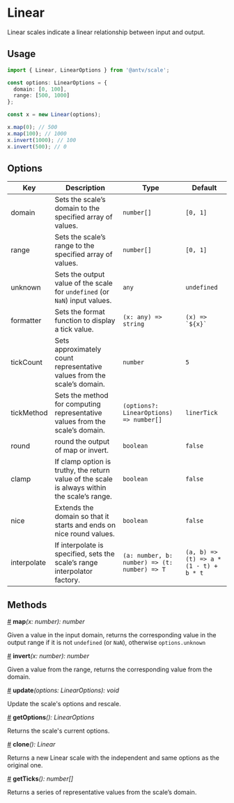 # Linear

Linear scales indicate a linear relationship between input and output.

## Usage

```ts
import { Linear, LinearOptions } from '@antv/scale';

const options: LinearOptions = {
  domain: [0, 100],
  range: [500, 1000]
};

const x = new Linear(options);

x.map(0); // 500
x.map(100); // 1000
x.invert(1000); // 100
x.invert(500); // 0
```

## Options

| Key | Description | Type | Default|  
| ----| ----------- | -----| -------|
| domain | Sets the scale’s domain to the specified array of values. | `number[]` | `[0, 1]` |
| range | Sets the scale’s range to the specified array of values. | `number[]` | `[0, 1]` |
| unknown | Sets the output value of the scale for `undefined` (or `NaN`) input values. | `any` | `undefined` |
| formatter | Sets the format function to display a tick value. | `(x: any) => string` | <code>(x) => &#96;${x}&#96;</code> |
| tickCount | Sets approximately count representative values from the scale’s domain. | `number` | `5` |
| tickMethod | Sets the method for computing representative values from the scale’s domain. | `(options?: LinearOptions) => number[]` | `linerTick` |
| round | round the output of map or invert. | `boolean` | `false` |
| clamp | If clamp option is truthy, the return value of the scale is always within the scale’s range. | `boolean` | `false` |
| nice | Extends the domain so that it starts and ends on nice round values. | `boolean` | `false` |
| interpolate | If interpolate is specified, sets the scale’s range interpolator factory. | `(a: number, b: number) => (t: number) => T` | `(a, b) => (t) => a * (1 - t) + b * t` |

## Methods

<a name="Linear_map" href="#Linear_map">#</a> **map**<i>(x: number): number</i>

Given a value in the input domain, returns the corresponding value in the output range if it is not `undefined` (or `NaN`), otherwise `options.unknown`

<a name="Linear_invert" href="#Linear_invert">#</a> **invert**<i>(x: number): number</i>

Given a value from the range, returns the corresponding value from the domain.

<a name="Linear_update" href="#Linear_update">#</a> **update**<i>(options: LinearOptions): void</i>

Update the scale's options and rescale.

<a name="Linear_getOptions" href="#Linear_getOptions">#</a> **getOptions**<i>(): LinearOptions</i>

Returns the scale's current options.

<a name="Linear_clone" href="#Linear_clone">#</a> **clone**<i>(): Linear</i>

Returns a new Linear scale with the independent and same options as the original one.

<a name="Linear_get_ticks" href="#Linear_get_ticks">#</a> **getTicks**<i>(): number[]</i>

Returns a series of representative values from the scale’s domain.
